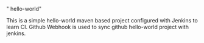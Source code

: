 " hello-world" 

This is a simple hello-world maven based project configured with Jenkins to learn CI.
Github Webhook is used to sync github hello-world project with jenkins.
